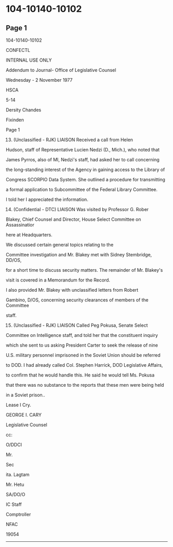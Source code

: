 # 104-10140-10102

## Page 1

104-10140-10102

CONFECTL

INTERNAL USE ONLY

Addendum to Journal- Office of Legislative Counsel

Wednesday - 2 November 1977

HSCA

5-14

Dersity Chandes

Fixinden

Page 1

13. (Unclassified - RJK) LIAISON Received a call from Helen

Hudson, staff of Representative Lucien Nedzi (D., Mich.), who noted that

James Pyrros, also of MI, Nedzi's staff, had asked her to call concerning

the long-standing interest of the Agency in gaining access to the Library of

Congress SCORPIO Data System. She outlined a procedure for transmitting

a formal application to Subcommittee of the Federal Library Committee.

I told her I appreciated the information.

14. (Confidential - DTC) LIAISON Was visited by Professor G. Rober

Blakey, Chief Counsel and Director, House Select Committee on Assassinatior

here at Headquarters.

We discussed certain general topics relating to the

Committee investigation and Mr. Blakey met with Sidney Stembridge, DD/OS,

for a short time to discuss security matters. The remainder of Mr. Blakey's

visit is covered in a Memorandum for the Record.

I also provided Mr. Blakey with unclassified letters from Robert

Gambino, D/OS, concerning security clearances of members of the Committee

staff.

15. (Unclassified - RJK) LIAISON Called Peg Pokusa, Senate Select

Committee on Intelligence staff, and told her that the constituent inquiry

which she sent to us asking President Carter to seek the release of nine

U.S. military personnel imprisoned in the Soviet Union should be referred

to DOD. I had already called Col. Stephen Harrick, DOD Legislative Affairs,

to confirm that he would handle this. He said he would tell Ms. Pokusa

that there was no substance to the reports that these men were being held

in a Soviet prison..

Lease I Cry.

GEORGE I. CARY

Legislative Counsel

cc:

O/DDCI

Mr.

Sec

ita. Lagtam

Mr. Hetu

SA/DO/O

IC Staff

Comptroller

NFAC

19054

---

